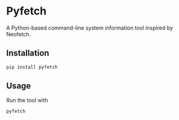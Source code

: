 # Pyfetch

A Python-based command-line system information tool inspired by Neofetch.

## Installation 

```bash
pip install pyfetch
```

## Usage
Run the tool with
```bash
pyfetch
```